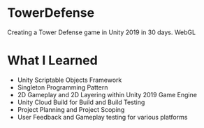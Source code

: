 # TowerDefense

Creating a Tower Defense game in Unity 2019 in 30 days. WebGL

# What I Learned

* Unity Scriptable Objects Framework
* Singleton Programming Pattern
* 2D Gameplay and 2D Layering within Unity 2019 Game Engine
* Unity Cloud Build for Build and Build Testing
* Project Planning and Project Scoping
* User Feedback and Gameplay testing for various platforms

